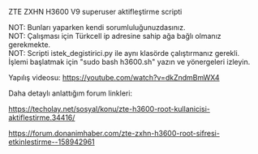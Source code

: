 ZTE ZXHN H3600 V9 superuser aktifleştirme scripti

NOT: Bunları yaparken kendi sorumluluğunuzdasınız.  
NOT: Çalışması için Türkcell ip adresine sahip ağa bağlı olmanız gerekmekte.  
NOT: Scripti istek_degistirici.py ile aynı klasörde çalıştırmanız gerekli.  
İşlemi başlatmak için "sudo bash h3600.sh" yazın ve yönergeleri izleyin.  

Yapılış videosu: https://youtube.com/watch?v=dkZndmBmWX4

Daha detaylı anlattığım forum linkleri:

https://techolay.net/sosyal/konu/zte-h3600-root-kullanicisi-aktiflestirme.34416/

https://forum.donanimhaber.com/zte-zxhn-h3600-root-sifresi-etkinlestirme--158942961
